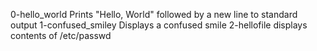0-hello_world
	Prints "Hello, World" followed by a new line to standard output
1-confused_smiley
	Displays a confused smile
2-hellofile
	displays contents of /etc/passwd
